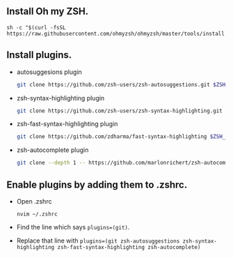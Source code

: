 ## Install Oh my ZSH.

```
sh -c "$(curl -fsSL https://raw.githubusercontent.com/ohmyzsh/ohmyzsh/master/tools/install.sh)"
```

## Install plugins.

- autosuggesions plugin
  
  ```bash
  git clone https://github.com/zsh-users/zsh-autosuggestions.git $ZSH_CUSTOM/plugins/zsh-autosuggestions
  ```

- zsh-syntax-highlighting plugin
  
  ```bash
  git clone https://github.com/zsh-users/zsh-syntax-highlighting.git $ZSH_CUSTOM/plugins/zsh-syntax-highlighting
  ```

- zsh-fast-syntax-highlighting plugin
  
  ```bash
  git clone https://github.com/zdharma/fast-syntax-highlighting $ZSH_CUSTOM/plugins/zsh-fast-syntax-highlighting
  ```

- zsh-autocomplete plugin
  
  ```bash
  git clone --depth 1 -- https://github.com/marlonrichert/zsh-autocomplete.git $ZSH_CUSTOM/plugins/zsh-autocomplete
  ```

## Enable plugins by adding them to .zshrc.

- Open .zshrc
  
   `nvim ~/.zshrc`

- Find the line which says `plugins=(git)`.

- Replace that line with
  `plugins=(git zsh-autosuggestions zsh-syntax-highlighting zsh-fast-syntax-highlighting zsh-autocomplete)`

